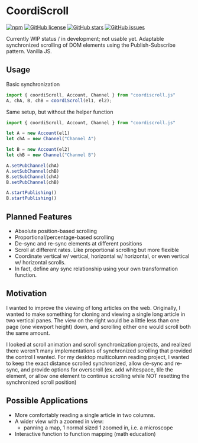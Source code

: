 # CoordiScroll
[![npm](https://img.shields.io/npm/v/coordiscroll)](https://github.com/jeffchiou/coordiscroll)
[![GitHub license](https://img.shields.io/github/license/jeffchiou/coordiscroll)](https://github.com/jeffchiou/coordiscroll/blob/master/LICENSE)
[![GitHub stars](https://img.shields.io/github/stars/jeffchiou/coordiscroll)](https://github.com/jeffchiou/coordiscroll/stargazers)
[![GitHub issues](https://img.shields.io/github/issues/jeffchiou/coordiscroll)](https://github.com/jeffchiou/coordiscroll/issues)

Currently WIP status / in development; not usable yet. Adaptable synchronized scrolling of DOM elements using the Publish-Subscribe pattern. Vanilla JS.

## Usage

Basic synchronization

```javascript
import { coordiScroll, Account, Channel } from "coordiscroll.js"
A, chA, B, chB = coordiScroll(el1, el2);
```

Same setup, but without the helper function

```javascript
import { coordiScroll, Account, Channel } from "coordiscroll.js"

let A = new Account(el1)
let chA = new Channel("Channel A")

let B = new Account(el2)
let chB = new Channel("Channel B")

A.setPubChannel(chA)
A.setSubChannel(chB)
B.setSubChannel(chA)
B.setPubChannel(chB)

A.startPublishing()      
B.startPublishing()
```

## Planned Features

- Absolute position-based scrolling
- Proportional/percentage-based scrolling
- De-sync and re-sync elements at different positions
- Scroll at different rates. Like proportional scrolling but more flexible
- Coordinate vertical w/ vertical, horizontal w/ horizontal, or even vertical w/ horizontal scrolls.
- In fact, define any sync relationship using your own transformation function.

## Motivation

I wanted to improve the viewing of long articles on the web. Originally, I wanted to make something for cloning and viewing a single long article in two vertical panes. The view on the right would be a little less than one page (one viewport height) down, and scrolling either one would scroll both the same amount.

I looked at scroll animation and scroll synchronization projects, and realized there weren't many implementations of synchronized scrolling that provided the control I wanted. For my desktop multicolumn reading project, I wanted to keep the exact distance scrolled synchronized, allow de-sync and re-sync, and provide options for overscroll (ex. add whitespace, tile the element, or allow one element to continue scrolling while NOT resetting the synchronized scroll position)

## Possible Applications

- More comfortably reading a single article in two columns.
- A wider view with a zoomed in view:
  - panning a map, 1 normal sized 1 zoomed in, i.e. a microscope
- Interactive function to function mapping (math education)
